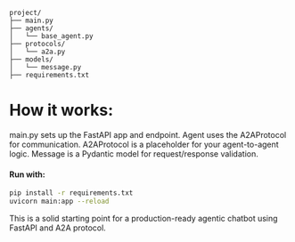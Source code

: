 
```text
project/
├── main.py
├── agents/
│   └── base_agent.py
├── protocols/
│   └── a2a.py
├── models/
│   └── message.py
├── requirements.txt

```

# How it works:
main.py sets up the FastAPI app and endpoint.
Agent uses the A2AProtocol for communication.
A2AProtocol is a placeholder for your agent-to-agent logic.
Message is a Pydantic model for request/response validation.

#### Run with:
```bash
pip install -r requirements.txt
uvicorn main:app --reload 

```

This is a solid starting point for a production-ready agentic chatbot using FastAPI and A2A protocol.